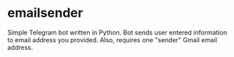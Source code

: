 # emailsender
Simple Telegram bot written in Python. Bot sends user entered information to email address you provided. Also, requires one "sender" Gmail email address.
